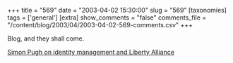 +++
title = "569"
date = "2003-04-02 15:30:00"
slug = "569"
[taxonomies]
tags = ['general']
[extra]
show_comments = "false"
comments_file = "/content/blog/2003/04/2003-04-02-569-comments.csv"
+++

Blog, and they shall come.

[Simon Pugh on identity management and Liberty Alliance](http://weblog.infoworld.com/udell/2003/04/02.html#a654 "digital identity")

